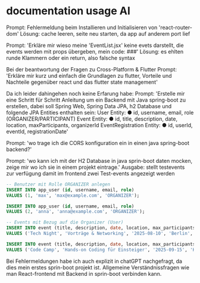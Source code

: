 # documentation usage AI

Prompt: Fehlermeldung beim Installieren und Initialisieren von 'react-router-dom'
Lösung: cache leeren, seite neu starten, da app auf anderem port lief

Prompt: 'Erkläre mir wieso meine 'EventList.jsx' keine evets darstellt, die events werden mit props übergeben, mein code: ###'
Lösung: es ehlten runde Klammern oder ein return, also falsche syntax


Bei der beantwortung der Fragen zu Cross-Platform & Flutter
Prompt: 'Erkläre mir kurz und einfach die Grundlagen zu flutter, Vorteile und Nachteile gegenüber react und das flutter state management'


Da ich leider dahingehen noch keine Erfarung habe:
Prompt: 'Erstelle mir eine Schritt für Schritt Anleitung um ein Backend mit Java spring-boot zu erstellen, dabei soll Spring Web, Spring Data JPA, h2 Database und folgende JPA Entities enthalten sein: User Entity:
●​ id, username, email, role (ORGANIZER/PARTICIPANT)
Event Entity:
●​ id, title, description, date, location, maxParticipants, organizerId
EventRegistration Entity:
●​ id, userId, eventId, registrationDate'


Prompt: 'wo trage ich die CORS konfiguration ein in einen java spring-boot backend?'

Prompt: 'wo kann ich mit der H2 Database in java sprin-boot daten mocken, zeige mir wo ich sie in einem projekt eintrage.'
Ausgabe: stellt testevents zur verfügung damit im frontend zwei Test-events angezeigt werden
```sql
-- Benutzer mit Rolle ORGANIZER anlegen
INSERT INTO app_user (id, username, email, role)
VALUES (1, 'max', 'max@example.com', 'ORGANIZER');

INSERT INTO app_user (id, username, email, role)
VALUES (2, 'anna', 'anna@example.com', 'ORGANIZER');

-- Events mit Bezug auf die Organizer (User)
INSERT INTO event (title, description, date, location, max_participants, organizer_id)
VALUES ('Tech Night', 'Vorträge & Networking', '2025-08-10', 'Berlin', 100, 1);

INSERT INTO event (title, description, date, location, max_participants, organizer_id)
VALUES ('Code Camp', 'Hands-on Coding für Einsteiger', '2025-09-15', 'Hamburg', 50, 2);

```

Bei Fehlermeldungen habe ich auch explizit in chatGPT nachgefragt, da dies mein erstes sprin-boot projekt ist.
Allgemeine Verständnissfragen wie man React-frontend mit Backend in sprin-boot verbinden kann.
